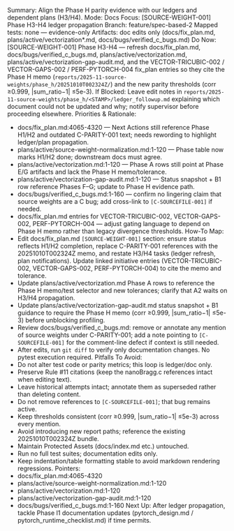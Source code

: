 Summary: Align the Phase H parity evidence with our ledgers and dependent plans (H3/H4).
Mode: Docs
Focus: [SOURCE-WEIGHT-001] Phase H3-H4 ledger propagation
Branch: feature/spec-based-2
Mapped tests: none — evidence-only
Artifacts: doc edits only (docs/fix_plan.md, plans/active/vectorization*.md, docs/bugs/verified_c_bugs.md)
Do Now: [SOURCE-WEIGHT-001] Phase H3-H4 — refresh docs/fix_plan.md, docs/bugs/verified_c_bugs.md, plans/active/vectorization.md, plans/active/vectorization-gap-audit.md, and the VECTOR-TRICUBIC-002 / VECTOR-GAPS-002 / PERF-PYTORCH-004 fix_plan entries so they cite the Phase H memo (`reports/2025-11-source-weights/phase_h/20251010T002324Z/`) and the new parity thresholds (corr ≥0.999, |sum_ratio−1| ≤5e-3).
If Blocked: Leave edit notes in `reports/2025-11-source-weights/phase_h/<STAMP>/ledger_followup.md` explaining which document could not be updated and why; notify supervisor before proceeding elsewhere.
Priorities & Rationale:
- docs/fix_plan.md:4065-4320 — Next Actions still reference Phase H1/H2 and outdated C-PARITY-001 text; needs rewording to highlight ledger/plan propagation.
- plans/active/source-weight-normalization.md:1-120 — Phase table now marks H1/H2 done; downstream docs must agree.
- plans/active/vectorization.md:1-120 — Phase A rows still point at Phase E/G artifacts and lack the Phase H memo/tolerance.
- plans/active/vectorization-gap-audit.md:1-120 — Status snapshot + B1 row reference Phases F–G; update to Phase H evidence path.
- docs/bugs/verified_c_bugs.md:1-160 — confirm no lingering claim that source weights are a C bug; add cross-link to `[C-SOURCEFILE-001]` if needed.
- docs/fix_plan.md entries for VECTOR-TRICUBIC-002, VECTOR-GAPS-002, PERF-PYTORCH-004 — adjust gating language to depend on Phase H memo rather than legacy divergence thresholds.
How-To Map:
- Edit docs/fix_plan.md `[SOURCE-WEIGHT-001]` section: ensure status reflects H1/H2 completion, replace C-PARITY-001 references with the 20251010T002324Z memo, and restate H3/H4 tasks (ledger refresh, plan notifications). Update linked initiative entries (VECTOR-TRICUBIC-002, VECTOR-GAPS-002, PERF-PYTORCH-004) to cite the memo and tolerance.
- Update plans/active/vectorization.md Phase A rows to reference the Phase H memo/test selector and new tolerances; clarify that A2 waits on H3/H4 propagation.
- Update plans/active/vectorization-gap-audit.md status snapshot + B1 guidance to require the Phase H memo (corr ≥0.999, |sum_ratio−1| ≤5e-3) before unblocking profiling.
- Review docs/bugs/verified_c_bugs.md: remove or annotate any mention of source weights under C-PARITY-001; add a note pointing to `[C-SOURCEFILE-001]` for the comment-line defect if context is still needed.
- After edits, run `git diff` to verify only documentation changes. No pytest execution required.
Pitfalls To Avoid:
- Do not alter test code or parity metrics; this loop is ledger/doc only.
- Preserve Rule #11 citations (keep the nanoBragg.c references intact when editing text).
- Leave historical attempts intact; annotate them as superseded rather than deleting content.
- Do not remove references to `[C-SOURCEFILE-001]`; that bug remains active.
- Keep thresholds consistent (corr ≥0.999, |sum_ratio−1| ≤5e-3) across every mention.
- Avoid introducing new report paths; reference the existing 20251010T002324Z bundle.
- Maintain Protected Assets (docs/index.md etc.) untouched.
- Run no full test suites; documentation edits only.
- Keep indentation/table formatting stable to avoid markdown rendering regressions.
Pointers:
- docs/fix_plan.md:4065-4320
- plans/active/source-weight-normalization.md:1-120
- plans/active/vectorization.md:1-120
- plans/active/vectorization-gap-audit.md:1-120
- docs/bugs/verified_c_bugs.md:1-160
Next Up: After ledger propagation, tackle Phase I1 documentation updates (pytorch_design.md / pytorch_runtime_checklist.md) if time permits.
